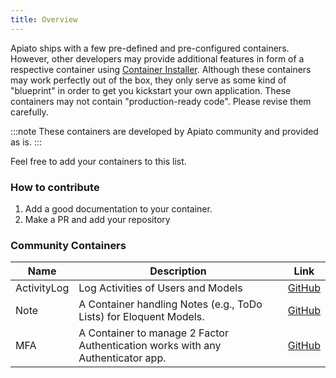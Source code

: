 ```yaml
---
title: Overview
---
```


Apiato ships with a few pre-defined and pre-configured containers. However, other developers may provide additional
features in form of a respective container using [Container Installer](../../getting-started/container-installer).
Although these containers may work perfectly out of the box, they only serve as some kind of "blueprint" in order
to get you kickstart your own application. These containers may not contain "production-ready code". Please revise them carefully.   

:::note
These containers are developed by Apiato community and provided as is.
:::

Feel free to add your containers to this list.

### How to contribute

1. Add a good documentation to your container.
2. Make a PR and add your repository

### Community Containers
| Name | Description | Link |
|------|-------------|------|
| ActivityLog | Log Activities of Users and Models | [GitHub](https://github.com/johannesschobel/apiato-activitylog) |
| Note | A Container handling Notes (e.g., ToDo Lists) for Eloquent Models. | [GitHub](https://github.com/johannesschobel/apiato-notes) |
| MFA | A Container to manage 2 Factor Authentication works with any Authenticator app. | [GitHub](https://github.com/Elshaden/apiato-otpkey.git) |
